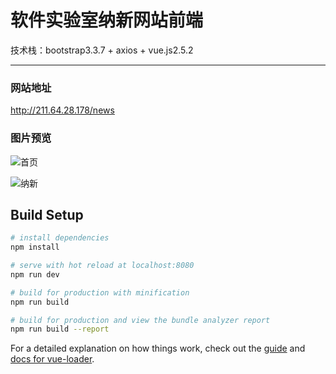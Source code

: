# 软件实验室纳新网站前端

技术栈：bootstrap3.3.7 + axios + vue.js2.5.2

-----
### 网站地址
http://211.64.28.178/news

### 图片预览

![首页](https://i.loli.net/2019/11/17/to2XvCJOWuxTVGy.jpg)

![纳新](https://iqxqzx.gitee.io/pic/images/2019/11/17/2.png)


## Build Setup

``` bash
# install dependencies
npm install

# serve with hot reload at localhost:8080
npm run dev

# build for production with minification
npm run build

# build for production and view the bundle analyzer report
npm run build --report
```

For a detailed explanation on how things work, check out the [guide](http://vuejs-templates.github.io/webpack/) and [docs for vue-loader](http://vuejs.github.io/vue-loader).
